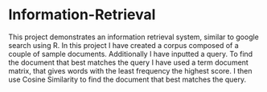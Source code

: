 # Information-Retrieval

This project demonstrates an information retrieval system, similar to google search using R. In this project I have created a corpus composed of a couple of sample documents. Additionally I have inputted a query. 
To find the document that best matches the query I have used a term document matrix, that gives words with the least frequency the highest score. I then use Cosine Similarity to find the document that best matches the query.
